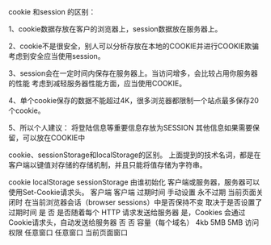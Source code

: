 cookie 和session 的区别：

1、cookie数据存放在客户的浏览器上，session数据放在服务器上。

2、cookie不是很安全，别人可以分析存放在本地的COOKIE并进行COOKIE欺骗
   考虑到安全应当使用session。

3、session会在一定时间内保存在服务器上。当访问增多，会比较占用你服务器的性能
   考虑到减轻服务器性能方面，应当使用COOKIE。

4、单个cookie保存的数据不能超过4K，很多浏览器都限制一个站点最多保存20个cookie。

5、所以个人建议：
   将登陆信息等重要信息存放为SESSION
   其他信息如果需要保留，可以放在COOKIE中





cookie、sessionStorage和localStorage的区别。
上面提到的技术名词，都是在客户端以键值对存储的存储机制，并且只能将值存储为字符串。

cookie	localStorage	sessionStorage
由谁初始化	客户端或服务器，服务器可以使用Set-Cookie请求头。	客户端	客户端
过期时间	手动设置	永不过期	当前页面关闭时
在当前浏览器会话（browser sessions）中是否保持不变	取决于是否设置了过期时间	是	否
是否随着每个 HTTP 请求发送给服务器	是，Cookies 会通过Cookie请求头，自动发送给服务器	否	否
容量（每个域名）	4kb	5MB	5MB
访问权限	任意窗口	任意窗口	当前页面窗口
